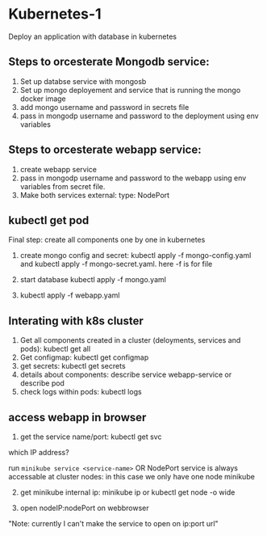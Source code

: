 # Kubernetes-1

Deploy an application with database in kubernetes

## Steps to orcesterate Mongodb service:

1. Set up databse service with mongosb
2. Set up mongo deployement and service that is running the mongo docker image
3. add mongo username and password in secrets file
4. pass in mongodp username and password to the deployment using env variables

## Steps to orcesterate webapp service:

1. create webapp service
2. pass in mongodp username and password to the webapp using env variables from secret file.
3. Make both services external: type: NodePort

## kubectl get pod

Final step: create all components one by one in kubernetes

1. create mongo config and secret: kubectl apply -f mongo-config.yaml and kubectl apply -f mongo-secret.yaml. here -f is for file

2. start database
   kubectl apply -f mongo.yaml

3. kubectl apply -f webapp.yaml

## Interating with k8s cluster

1. Get all components created in a cluster (deloyments, services and pods): kubectl get all
2. Get configmap: kubectl get configmap
3. get secrets: kubectl get secrets
4. details about components:
   describe service webapp-service or describe pod <pod-name>
5. check logs within pods: kubectl logs <pod-name>

## access webapp in browser

1. get the service name/port: kubectl get svc

which IP address?

run `minikube service <service-name>`
OR
NodePort service is always accessable at cluster nodes: in this case we only have one node minikube

2. get minikube internal ip: minikube ip or kubectl get node -o wide

3. open nodeIP:nodePort on webbrowser

"Note: currently I can't make the service to open on ip:port url"
